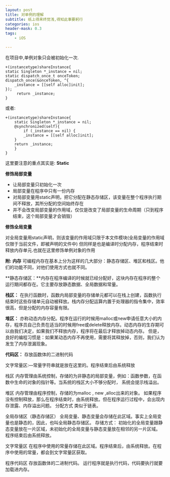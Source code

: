 ```yaml
---
layout: post
title: 对单例的理解
subtitle: 纸上得来终觉浅,得知此事要躬行
categories: ios
header-mask: 0.3
tags: 
    - iOS

---
```


在项目中,单例对象只会被初始化一次.

	+(instancetype)shareInstance{
    static Singleton *_instance = nil;
    static dispatch_once_t onceToken;
    dispatch_once(&onceToken, ^{
        _instance = [[self alloc]init];
    });
    	 return _instance;
	}
	
或者:

	+(instancetype)shareInstance{
    	static Singleton *_instance = nil;
	    @synchronized(self){
        	if (_instance == nil) {
            _instance = [[self alloc]init];
        }
        return _instance;
	    }
	}
	
这里要注意的重点其实是: **Static**

**修饰局部变量**

- 让局部变量只初始化一次
- 局部变量在程序中只有一份内存
- 对局部变量用static声明，把它分配在静态存储区，该变量在整个程序执行期间不释放，其所分配的空间始终存在
- 并不会改变局部变量的作用域，仅仅是改变了局部变量的生命周期（只到程序结束，这个局部变量才会销毁）

**修饰全局变量**

对全局变量用static声明，则该变量的作用域只限于本文件模块(全局变量的作用域仅限于当前文件，即被声明的文件中) 但同样是也是编译时分配内存，程序结束时释放内存单元.也就在这里修饰单例对象的作用

**附:**
**内存**
可编程内存在基本上分为这样的几大部分：静态存储区、堆区和栈区。他们的功能不同，对他们使用方式也就不同。

**静态存储区：**内存在程序编译的时候就已经分配好，这块内存在程序的整个运行期间都存在。它主要存放静态数据、全局数据和常量。

**栈区：** 在执行函数时，函数内局部变量的存储单元都可以在栈上创建，函数执行结束时这些存储单元自动被释放。栈内存分配运算内置于处理器的指令集中，效率很高，但是分配的内存容量有限。

**堆区：** 亦称动态内存分配。程序在运行的时候用malloc或new申请任意大小的内存，程序员自己负责在适当的时候用free或delete释放内存。动态内存的生存期可以由我们决定，如果我们不释放内存，程序将在最后才释放掉动态内存。 但是，良好的编程习惯是：如果某动态内存不再使用，需要将其释放掉，否则，我们认为发生了内存泄漏现象。

**代码区：** 存放函数体的二进制代码

文字常量区:—常量字符串就是放在这里的。程序结束后由系统释放

栈区
内存管理由系统控制，存储的为非静态的局部变量，例如：函数参数，在函数中生命的对象的指针等。当系统的栈区大小不够分配时， 系统会提示栈溢出。

堆区
内存管理由程序控制，存储的为malloc , new ,alloc出来的对象。
如果程序没有控制释放，那么在程序结束时，由系统释放。但在程序运行过程中，会出现内存泄露、内存溢出问题。
分配方式 类似于链表。

全局存储区（静态存储区）
全局变量、静态变量会存储在此区域。事实上全局变量也是静态的，因此，也叫全局静态存储区。
存储方式： 初始化的全局变量跟静态变量放在一片区域，未初始化的全局变量与静态变量放在相邻的另一片区域。
程序结束后由系统释放。

文字常量区
在程序中使用的常量存储在此区域。程序结束后，由系统释放。在程序中使用的常量，都会到文字常量区获取。

程序代码区
存放函数体的二进制代码。
运行程序就是执行代码，代码要执行就要加载进内存。